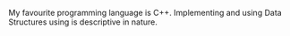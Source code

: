 My favourite programming language is C++. Implementing and using Data Structures using is descriptive in nature. 